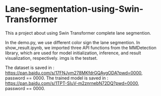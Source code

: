# Lane-segmentation-using-Swin-Transformer
This a project about using Swin Transformer complete lane segmention.

In the demo.py, we use different color sign the lane segmention.
In show_result.ipynb, we imported three API functions from the MMDetection library, which are used for model initialization, inference, and result visualization, respectively.
imgs is the testset.

The dataset is saved in : https://pan.baidu.com/s/17FNJym278MKfdrGQAygODA?pwd=0000, password == 0000.
The trained model is saved in : https://pan.baidu.com/s/1TPT-SIuV-m2znrnebN72DQ?pwd=0000, password == 0000.
